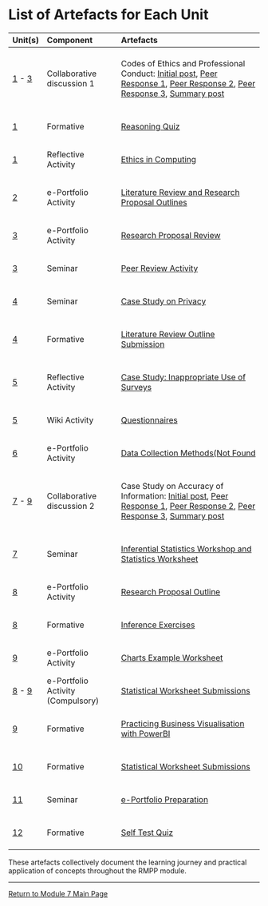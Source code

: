 # List of Artefacts for Each Unit

| Unit(s)	| Component	|	Artefacts | 
| :------ | :-------- | :-------- |
| [1](RMPP_Unit01.md) - [3](RMPP_Unit03.md)	| Collaborative discussion 1 | <br> Codes of Ethics and Professional Conduct: [Initial post](RMPP_Unit01_Initial.pdf), [Peer Response 1](RMPP_Unit02_Respond1.pdf), [Peer Response 2](RMPP_Unit02_Respond2.pdf), [Peer Response 3](RMPP_Unit02_Respond3.pdf), [Summary post](RMPP_Unit03_Summary.pdf) <br><br> |
| [1](RMPP_Unit01.md) | Formative | <br> [Reasoning Quiz](RMPP_Unit01_Quiz.pdf) <br><br> |
| [1](RMPP_Unit01.md) | Reflective Activity | <br> [Ethics in Computing](RMPP_Unit01_Activity.md) <br><br> |
| [2](RMPP_Unit02.md) | e-Portfolio Activity | <br> [Literature Review and Research Proposal Outlines](RMPP_Unit02_Activity.md) <br><br> |
| [3](RMPP_Unit03.md) | e-Portfolio Activity | <br> [Research Proposal Review](RMPP_Unit03_Activity.md) <br><br> |
| [3](RMPP_Unit03.md) | Seminar | <br> [Peer Review Activity](RMPP_Unit03_Seminar.md) <br><br> |
| [4](RMPP_Unit04.md) | Seminar | <br> [Case Study on Privacy](RMPP_Unit04_Seminar.md) <br><br> |
| [4](RMPP_Unit04.md) | Formative | <br> [Literature Review Outline Submission](RMPP_Unit04_Activity.md) <br><br> |
| [5](RMPP_Unit05.md) | Reflective Activity | <br> [Case Study: Inappropriate Use of Surveys](RMPP_Unit05_Activity.md) <br><br> |
| [5](RMPP_Unit05.md) | Wiki Activity | <br> [Questionnaires](RMPP_Unit05_Wiki.md) <br><br> |
| [6](RMPP_Unit06.md) | e-Portfolio Activity | <br> [Data Collection Methods(Not Found](RMPP_Unit06_Activity.md) <br><br> |
| [7](RMPP_Unit07.md) - [9](RMPP_Unit09.md)	| Collaborative discussion 2 | <br> Case Study on Accuracy of Information: [Initial post](RMPP_Unit07_Initial.pdf), [Peer Response 1](RMPP_Unit08_Respond1.pdf), [Peer Response 2](RMPP_Unit08_Respond2.pdf), [Peer Response 3](RMPP_Unit08_Respond3.pdf), [Summary post](RMPP_Unit09_Summary.pdf) <br><br> |
| [7](RMPP_Unit07.md) | Seminar | <br> [Inferential Statistics Workshop and Statistics Worksheet](RMPP_Unit07_Activity.md) <br><br> |
| [8](RMPP_Unit08.md) | e-Portfolio Activity | <br> [Research Proposal Outline](RMPP_Unit08_Outline.md) <br><br> |
| [8](RMPP_Unit08.md) | Formative | <br> [Inference Exercises](RMPP_Unit08_Activity.md) <br><br> |
| [9](RMPP_Unit09.md) | e-Portfolio Activity | <br> [Charts Example Worksheet](RMPP_Unit09_Activity.md) <br><br> |
| [8](RMPP_Unit08.md) - [9](RMPP_Unit09.md)	 | e-Portfolio Activity (Compulsory) | <br> [Statistical Worksheet Submissions](RMPP_Unit08_Compulsory.md) <br><br> |
| [9](RMPP_Unit09.md) | Formative | <br> [Practicing Business Visualisation with PowerBI](RMPP_Unit09_PowerBI.md) <br><br> |
| [10](RMPP_Unit10.md) | Formative  | <br> [Statistical Worksheet Submissions](RMPP_Unit10_Activity.md) <br><br> |
| [11](RMPP_Unit11.md) | Seminar | <br> [e-Portfolio Preparation](RMPP_Unit11_Activity.md) <br><br> |
| [12](RMPP_Unit12.md) | Formative | <br> [Self Test Quiz](RMPP_Unit12_Quiz.pdf) <br><br> |

These artefacts collectively document the learning journey and practical application of concepts throughout the RMPP module.

---

[Return to Module 7 Main Page](RMPP_main.md)

